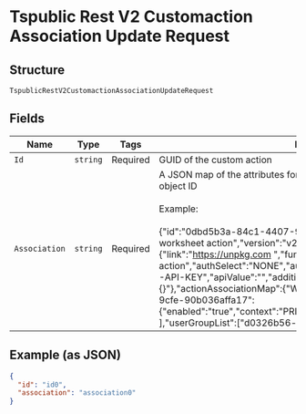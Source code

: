 
# Tspublic Rest V2 Customaction Association Update Request

## Structure

`TspublicRestV2CustomactionAssociationUpdateRequest`

## Fields

| Name | Type | Tags | Description |
|  --- | --- | --- | --- |
| `Id` | `string` | Required | GUID of the custom action |
| `Association` | `string` | Required | A JSON map of the attributes for associating the action to a ThoughtSpot object ID<br><br>Example:<br><br>{"id":"0dbd5b3a-84c1-4407-9803-cf07d67e6fcf","name":"My worksheet action","version":"v2","type":"URL","detail":{"link":"https://unpkg.com ","function":"my-worksheet-action","authSelect":"NONE","authToken":"","encodeUser":"","apiKey":"X-API-KEY","apiValue":"","additionalUrlHeaders":"{}"},"actionAssociationMap":{"WORKSHEET":{"2b9d083a-275c-4984-9cfe-90b036affa17":{"enabled":"true","context":"PRIMARY"}}},"context":"NONE","availability":[ ],"userGroupList":["d0326b56-ef23-4c8a-8327-a30e99bcc72b"]} |

## Example (as JSON)

```json
{
  "id": "id0",
  "association": "association0"
}
```

